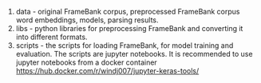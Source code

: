 1. data - original FrameBank corpus, preprocessed FrameBank corpus word embeddings, models, parsing results.
2. libs - python libraries for preprocessing FrameBank and converting it into different formats.
3. scripts - the scripts for loading FrameBank, for model training and evaluation. The scripts are jupyter notebooks.
It is recommended to use jupyter notebooks from a docker container https://hub.docker.com/r/windj007/jupyter-keras-tools/

